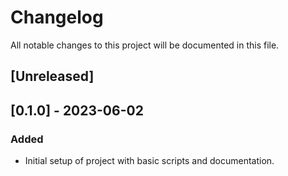 
# Changelog

All notable changes to this project will be documented in this file.

## [Unreleased]

## [0.1.0] - 2023-06-02
### Added
- Initial setup of project with basic scripts and documentation.
